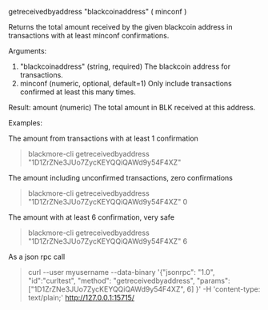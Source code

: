 getreceivedbyaddress "blackcoinaddress" ( minconf )

Returns the total amount received by the given blackcoin address in transactions with at least minconf confirmations.

Arguments:
1. "blackcoinaddress"  (string, required) The blackcoin address for transactions.
2. minconf             (numeric, optional, default=1) Only include transactions confirmed at least this many times.

Result:
amount   (numeric) The total amount in BLK received at this address.

Examples:

The amount from transactions with at least 1 confirmation
> blackmore-cli getreceivedbyaddress "1D1ZrZNe3JUo7ZycKEYQQiQAWd9y54F4XZ"

The amount including unconfirmed transactions, zero confirmations
> blackmore-cli getreceivedbyaddress "1D1ZrZNe3JUo7ZycKEYQQiQAWd9y54F4XZ" 0

The amount with at least 6 confirmation, very safe
> blackmore-cli getreceivedbyaddress "1D1ZrZNe3JUo7ZycKEYQQiQAWd9y54F4XZ" 6

As a json rpc call
> curl --user myusername --data-binary '{"jsonrpc": "1.0", "id":"curltest", "method": "getreceivedbyaddress", "params": ["1D1ZrZNe3JUo7ZycKEYQQiQAWd9y54F4XZ", 6] }' -H 'content-type: text/plain;' http://127.0.0.1:15715/

